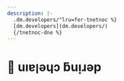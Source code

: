 ```yaml
---
description: |-
  .dm.developers/"lru=fer-tnetnoc %}
  [dm.developers](dm.developers/)
  {/tnetnoc-dne %}
---
```


# 📏 uıɐןǝɥɔ ƃuᴉɹǝp
